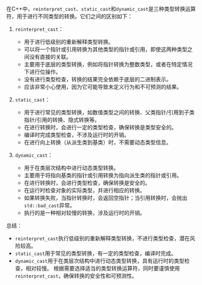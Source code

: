 在C++中，`reinterpret_cast`、`static_cast`和`dynamic_cast`是三种类型转换运算符，用于进行不同类型的转换。它们之间的区别如下：

1. `reinterpret_cast`：
   - 用于进行低级别的重新解释类型转换。
   - 可以将一个指针或引用转换为其他类型的指针或引用，即使这两种类型之间没有直接的关联。
   - 主要用于底层的类型转换，例如将指针转换为整数类型，或者在特定情况下进行位操作。
   - 没有进行类型检查，转换的结果完全依赖于底层的二进制表示。
   - 应该非常小心使用，因为它可能导致未定义行为和不可预测的结果。

2. `static_cast`：
   - 用于进行常见的类型转换，如数值类型之间的转换、父类指针/引用到子类指针/引用的转换、隐式转换等。
   - 在进行转换时，会进行一定的类型检查，确保转换是类型安全的。
   - 编译时完成类型检查，不涉及运行时的开销。
   - 在进行向上转换（从派生类到基类）时，不需要动态类型信息。

3. `dynamic_cast`：
   - 用于在类层次结构中进行动态类型转换。
   - 主要用于将指向基类的指针或引用转换为指向派生类的指针或引用。
   - 在进行转换时，会进行类型检查，确保转换是安全的。
   - 在运行时检查对象的实际类型，并进行相应的转换。
   - 如果转换失败，当指针转换时，会返回空指针；当引用转换时，会抛出`std::bad_cast`异常。
   - 执行的是一种相对较慢的转换，涉及运行时的开销。

总结：
- `reinterpret_cast`执行低级别的重新解释类型转换，不进行类型检查，潜在风险较高。
- `static_cast`用于常见的类型转换，有一定的类型检查，编译时完成。
- `dynamic_cast`用于在类层次结构中进行动态类型转换，具有运行时的类型检查，相对较慢。
根据需要选择适当的类型转换运算符，同时要谨慎使用`reinterpret_cast`，确保转换的安全性和可预测性。